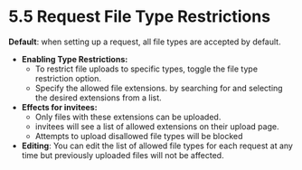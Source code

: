 # 5.5 Request File Type Restrictions

**Default**: when setting up a request, all file types are accepted by default.

- **Enabling Type Restrictions:**
  - To restrict file uploads to specific types, toggle the file type restriction option.
  - Specify the allowed file extensions. by searching for and selecting the desired extensions from a list.
- **Effects for invitees:**
  - Only files with these extensions can be uploaded.
  - invitees will see a list of allowed extensions on their upload page.
  - Attempts to upload disallowed file types will be blocked
- **Editing**: You can edit the list of allowed file types for each request at any time but previously uploaded files will not be affected.
